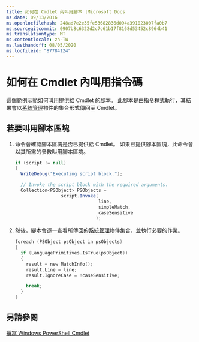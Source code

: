 ```yaml
---
title: 如何在 Cmdlet 內叫用腳本 |Microsoft Docs
ms.date: 09/13/2016
ms.openlocfilehash: 248ad7e2e35fe53682836d094a391023007fa0b7
ms.sourcegitcommit: 0907b8c6322d2c7c61b17f8168d53452c8964b41
ms.translationtype: MT
ms.contentlocale: zh-TW
ms.lasthandoff: 08/05/2020
ms.locfileid: "87784124"
---
```

# <a name="how-to-invoke-scripts-within-a-cmdlet"></a>如何在 Cmdlet 內叫用指令碼

這個範例示範如何叫用提供給 Cmdlet 的腳本。 此腳本是由指令程式執行，其結果會以[系統管理](/dotnet/api/System.Management.Automation.PSObject)物件的集合形式傳回至 Cmdlet。

## <a name="to-invoke-a-script-block"></a>若要叫用腳本區塊

1. 命令會確認腳本區塊是否已提供給 Cmdlet。 如果已提供腳本區塊，此命令會以其所需的參數叫用腳本區塊。

    ```csharp
    if (script != null)
    {
      WriteDebug("Executing script block.");

      // Invoke the script block with the required arguments.
      Collection<PSObject> PSObjects =
                     script.Invoke(
                                   line,
                                   simpleMatch,
                                   caseSensitive
                                  );
    ```

2. 然後，腳本會逐一查看所傳回的[系統管理](/dotnet/api/System.Management.Automation.PSObject)物件集合，並執行必要的作業。

    ```c
    foreach (PSObject psObject in psObjects)
    {
      if (LanguagePrimitives.IsTrue(psObject))
      {
        result = new MatchInfo();
        result.Line = line;
        result.IgnoreCase = !caseSensitive;

        break;
      }
    }

    ```

## <a name="see-also"></a>另請參閱

[撰寫 Windows PowerShell Cmdlet](./writing-a-windows-powershell-cmdlet.md)
